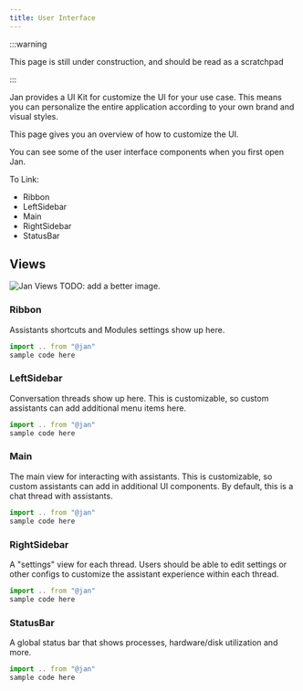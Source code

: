 ```yaml
---
title: User Interface
---
```


:::warning

This page is still under construction, and should be read as a scratchpad

:::

Jan provides a UI Kit for customize the UI for your use case. This means you can personalize the entire application according to your own brand and visual styles.

This page gives you an overview of how to customize the UI.

You can see some of the user interface components when you first open Jan.

To Link:

- Ribbon
- LeftSidebar
- Main
- RightSidebar
- StatusBar

## Views

![Jan Views](/img/jan-views.png)
TODO: add a better image.

### Ribbon

Assistants shortcuts and Modules settings show up here.

```js
import .. from "@jan"
sample code here
```

### LeftSidebar

Conversation threads show up here. This is customizable, so custom assistants can add additional menu items here.

```js
import .. from "@jan"
sample code here
```

### Main

The main view for interacting with assistants. This is customizable, so custom assistants can add in additional UI components. By default, this is a chat thread with assistants.

```js
import .. from "@jan"
sample code here
```

### RightSidebar

A "settings" view for each thread. Users should be able to edit settings or other configs to customize the assistant experience within each thread.

```js
import .. from "@jan"
sample code here
```

### StatusBar

A global status bar that shows processes, hardware/disk utilization and more.

```js
import .. from "@jan"
sample code here
```
